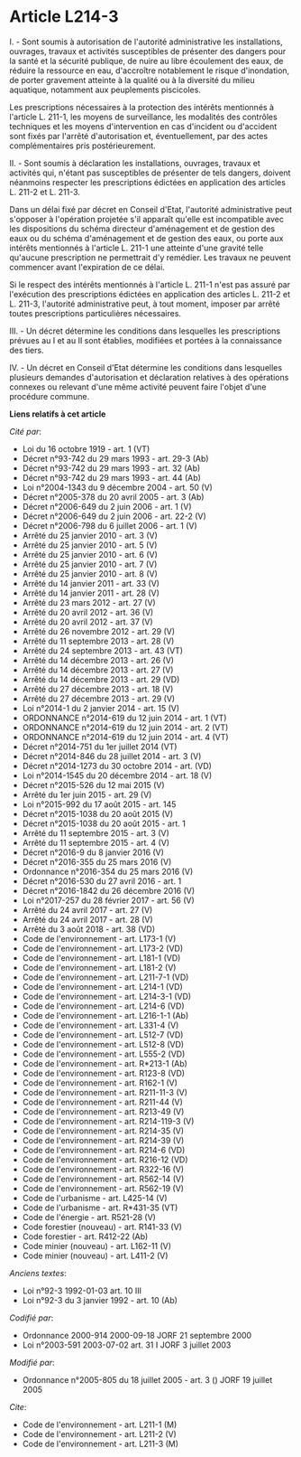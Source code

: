# Article L214-3

I. - Sont soumis à autorisation de l'autorité administrative les installations, ouvrages, travaux et activités susceptibles
de présenter des dangers pour la santé et la sécurité publique, de nuire au libre écoulement des eaux, de réduire la
ressource en eau, d'accroître notablement le risque d'inondation, de porter gravement atteinte à la qualité ou à la diversité
du milieu aquatique, notamment aux peuplements piscicoles.

Les prescriptions nécessaires à la protection des intérêts mentionnés à l'article L. 211-1, les moyens de surveillance, les
modalités des contrôles techniques et les moyens d'intervention en cas d'incident ou d'accident sont fixés par l'arrêté
d'autorisation et, éventuellement, par des actes complémentaires pris postérieurement.

II. - Sont soumis à déclaration les installations, ouvrages, travaux et activités qui, n'étant pas susceptibles de présenter
de tels dangers, doivent néanmoins respecter les prescriptions édictées en application des articles L. 211-2 et L. 211-3.

Dans un délai fixé par décret en Conseil d'Etat, l'autorité administrative peut s'opposer à l'opération projetée s'il
apparaît qu'elle est incompatible avec les dispositions du schéma directeur d'aménagement et de gestion des eaux ou du schéma
d'aménagement et de gestion des eaux, ou porte aux intérêts mentionnés à l'article L. 211-1 une atteinte d'une gravité telle
qu'aucune prescription ne permettrait d'y remédier. Les travaux ne peuvent commencer avant l'expiration de ce délai.

Si le respect des intérêts mentionnés à l'article L. 211-1 n'est pas assuré par l'exécution des prescriptions édictées en
application des articles L. 211-2 et L. 211-3, l'autorité administrative peut, à tout moment, imposer par arrêté toutes
prescriptions particulières nécessaires.

III. - Un décret détermine les conditions dans lesquelles les prescriptions prévues au I et au II sont établies, modifiées et
portées à la connaissance des tiers.

IV. - Un décret en Conseil d'Etat détermine les conditions dans lesquelles plusieurs demandes d'autorisation et déclaration
relatives à des opérations connexes ou relevant d'une même activité peuvent faire l'objet d'une procédure commune.

**Liens relatifs à cet article**

_Cité par_:

  - Loi du 16 octobre 1919 - art. 1 (VT)
  - Décret n°93-742 du 29 mars 1993 - art. 29-3 (Ab)
  - Décret n°93-742 du 29 mars 1993 - art. 32 (Ab)
  - Décret n°93-742 du 29 mars 1993 - art. 44 (Ab)
  - Loi n°2004-1343 du 9 décembre 2004 - art. 50 (V)
  - Décret n°2005-378 du 20 avril 2005 - art. 3 (Ab)
  - Décret n°2006-649 du 2 juin 2006 - art. 1 (V)
  - Décret n°2006-649 du 2 juin 2006 - art. 22-2 (V)
  - Décret n°2006-798 du 6 juillet 2006 - art. 1 (V)
  - Arrêté du 25 janvier 2010 - art. 3 (V)
  - Arrêté du 25 janvier 2010 - art. 5 (V)
  - Arrêté du 25 janvier 2010 - art. 6 (V)
  - Arrêté du 25 janvier 2010 - art. 7 (V)
  - Arrêté du 25 janvier 2010 - art. 8 (V)
  - Arrêté du 14 janvier 2011 - art. 33 (V)
  - Arrêté du 14 janvier 2011 - art. 28 (V)
  - Arrêté du 23 mars 2012 - art. 27 (V)
  - Arrêté du 20 avril 2012 - art. 36 (V)
  - Arrêté du 20 avril 2012 - art. 37 (V)
  - Arrêté du 26 novembre 2012 - art. 29 (V)
  - Arrêté du 11 septembre 2013 - art. 28 (V)
  - Arrêté du 24 septembre 2013 - art. 43 (VT)
  - Arrêté du 14 décembre 2013 - art. 26 (V)
  - Arrêté du 14 décembre 2013 - art. 27 (V)
  - Arrêté du 14 décembre 2013 - art. 29 (VD)
  - Arrêté du 27 décembre 2013 - art. 18 (V)
  - Arrêté du 27 décembre 2013 - art. 29 (V)
  - Loi n°2014-1 du 2 janvier 2014 - art. 15 (V)
  - ORDONNANCE n°2014-619 du 12 juin 2014 - art. 1 (VT)
  - ORDONNANCE n°2014-619 du 12 juin 2014 - art. 2 (VT)
  - ORDONNANCE n°2014-619 du 12 juin 2014 - art. 4 (VT)
  - Décret n°2014-751 du 1er juillet 2014 (VT)
  - Décret n°2014-846 du 28 juillet 2014 - art. 3 (V)
  - Décret n°2014-1273 du 30 octobre 2014 - art. (VD)
  - Loi n°2014-1545 du 20 décembre 2014 - art. 18 (V)
  - Décret n°2015-526 du 12 mai 2015 (V)
  - Arrêté du 1er juin 2015 - art. 29 (V)
  - Loi n°2015-992 du 17 août 2015 - art. 145
  - Décret n°2015-1038 du 20 août 2015 (V)
  - Décret n°2015-1038 du 20 août 2015 - art. 1
  - Arrêté du 11 septembre 2015 - art. 3 (V)
  - Arrêté du 11 septembre 2015 - art. 4 (V)
  - Décret n°2016-9 du 8 janvier 2016 (V)
  - Décret n°2016-355 du 25 mars 2016 (V)
  - Ordonnance n°2016-354 du 25 mars 2016 (V)
  - Décret n°2016-530 du 27 avril 2016 - art. 1
  - Décret n°2016-1842 du 26 décembre 2016 (V)
  - Loi n°2017-257 du 28 février 2017 - art. 56 (V)
  - Arrêté du 24 avril 2017 - art. 27 (V)
  - Arrêté du 24 avril 2017 - art. 28 (V)
  - Arrêté du 3 août 2018 - art. 38 (VD)
  - Code de l'environnement - art. L173-1 (V)
  - Code de l'environnement - art. L173-2 (VD)
  - Code de l'environnement - art. L181-1 (VD)
  - Code de l'environnement - art. L181-2 (V)
  - Code de l'environnement - art. L211-7-1 (VD)
  - Code de l'environnement - art. L214-1 (VD)
  - Code de l'environnement - art. L214-3-1 (VD)
  - Code de l'environnement - art. L214-6 (VD)
  - Code de l'environnement - art. L216-1-1 (Ab)
  - Code de l'environnement - art. L331-4 (V)
  - Code de l'environnement - art. L512-7 (VD)
  - Code de l'environnement - art. L512-8 (VD)
  - Code de l'environnement - art. L555-2 (VD)
  - Code de l'environnement - art. R*213-1 (Ab)
  - Code de l'environnement - art. R123-8 (VD)
  - Code de l'environnement - art. R162-1 (V)
  - Code de l'environnement - art. R211-11-3 (V)
  - Code de l'environnement - art. R211-44 (V)
  - Code de l'environnement - art. R213-49 (V)
  - Code de l'environnement - art. R214-119-3 (V)
  - Code de l'environnement - art. R214-35 (V)
  - Code de l'environnement - art. R214-39 (V)
  - Code de l'environnement - art. R214-6 (VD)
  - Code de l'environnement - art. R216-12 (VD)
  - Code de l'environnement - art. R322-16 (V)
  - Code de l'environnement - art. R562-14 (V)
  - Code de l'environnement - art. R562-19 (V)
  - Code de l'urbanisme - art. L425-14 (V)
  - Code de l'urbanisme - art. R*431-35 (VT)
  - Code de l'énergie - art. R521-28 (V)
  - Code forestier (nouveau) - art. R141-33 (V)
  - Code forestier - art. R412-22 (Ab)
  - Code minier (nouveau) - art. L162-11 (V)
  - Code minier (nouveau) - art. L411-2 (V)

_Anciens textes_:

  - Loi n°92-3 1992-01-03 art. 10 III
  - Loi n°92-3 du 3 janvier 1992 - art. 10 (Ab)

_Codifié par_:

  - Ordonnance 2000-914 2000-09-18 JORF 21 septembre 2000
  - Loi n°2003-591 2003-07-02 art. 31 I JORF 3 juillet 2003

_Modifié par_:

  - Ordonnance n°2005-805 du 18 juillet 2005 - art. 3 () JORF 19 juillet 2005

_Cite_:

  - Code de l'environnement - art. L211-1 (M)
  - Code de l'environnement - art. L211-2 (V)
  - Code de l'environnement - art. L211-3 (M)
